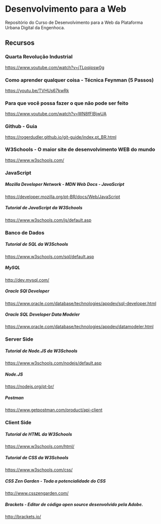 # Desenvolvimento para a Web

Repositório do Curso de Desenvolvimento para a Web da Plataforma Urbana Digital da Engenhoca. 

## Recursos

<p>

### Quarta Revolução Industrial </br>
https://www.youtube.com/watch?v=jTLpqipsw0g</br>

### Como aprender qualquer coisa - Técnica Feynman (5 Passos) </br>
https://youtu.be/TVHUs67kwRk</br>

### Para que você possa fazer o que não pode ser feito</br>
https://www.youtube.com/watch?v=WN8fFIBjwUA</br>

### Github - Guia </br>
https://rogerdudler.github.io/git-guide/index.pt_BR.html </br>

### W3Schools - O maior site de desenvolvimento WEB do mundo </br>
https://www.w3schools.com/ </br>

### JavaScript</br>

##### Mozilla Developer Network - MDN Web Docs - JavaScript
https://developer.mozilla.org/pt-BR/docs/Web/JavaScript

##### Tutorial de JavaScript da W3Schools
https://www.w3schools.com/js/default.asp

### Banco de Dados</br>

##### Tutorial de SQL da W3Schools
https://www.w3schools.com/sql/default.asp

##### MySQL 
http://dev.mysql.com/

##### Oracle SQl Developer</br>
https://www.oracle.com/database/technologies/appdev/sql-developer.html

##### Oracle SQL Developer Data Modeler</br>
https://www.oracle.com/database/technologies/appdev/datamodeler.html

### Server Side</br>

##### Tutorial de Node.JS da W3Schools
https://www.w3schools.com/nodejs/default.asp

##### Node.JS 
https://nodejs.org/pt-br/

##### Postman
https://www.getpostman.com/product/api-client

### Client Side</br>

##### Tutorial de HTML da W3Schools
https://www.w3schools.com/html/

##### Tutorial de CSS da W3Schools
https://www.w3schools.com/css/

##### CSS Zen Garden - Toda a potencialidade do CSS
http://www.csszengarden.com/

##### Brackets - Editor de código open source desenvolvido pela Adobe.
http://brackets.io/

<p/>
